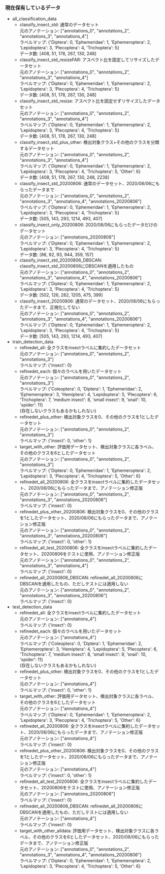 ### 現在保有しているデータ  

- all_classification_data  
    - classify_insect_std: 通常のデータセット  
    元のアノテーション: ["annotations_0", "annotations_2", "annotations_3", "annotations_4"]  
    ラベルマップ: {'Diptera': 0, 'Ephemeridae': 1, 'Ephemeroptera': 2, 'Lepidoptera': 3, 'Plecoptera': 4, 'Trichoptera': 5}  
    データ数: [408, 51, 178, 267, 130, 248]  
    - classify_insect_std_resizeFAR: アスペクト比を固定してリサイズしたデータセット  
    元のアノテーション: ["annotations_0", "annotations_2", "annotations_3", "annotations_4"]  
    ラベルマップ: {'Diptera': 0, 'Ephemeridae': 1, 'Ephemeroptera': 2, 'Lepidoptera': 3, 'Plecoptera': 4, 'Trichoptera': 5}  
    データ数: [408, 51, 178, 267, 130, 248]  
    - classify_insect_std_resize: アスペクト比を固定せずリサイズしたデータセット  
    元のアノテーション: ["annotations_0", "annotations_2", "annotations_3", "annotations_4"]  
    ラベルマップ: {'Diptera': 0, 'Ephemeridae': 1, 'Ephemeroptera': 2, 'Lepidoptera': 3, 'Plecoptera': 4, 'Trichoptera': 5}  
    データ数: [408, 51, 178, 267, 130, 248]  
    - classify_insect_std_plus_other: 検出対象クラス+その他のクラスを分類するデータセット  
    元のアノテーション: ["annotations_0", "annotations_2", "annotations_3", "annotations_4"]  
    ラベルマップ: {'Diptera': 0, 'Ephemeridae': 1, 'Ephemeroptera': 2, 'Lepidoptera': 3, 'Plecoptera': 4, 'Trichoptera': 5, 'Other': 6}  
    データ数: [408, 51, 178, 267, 130, 248, 2238]  
    - classify_insect_std_20200806: 通常のデータセット、2020/08/06にもらったデータまで  
    元のアノテーション: ["annotations_0", "annotations_2", "annotations_3", "annotations_4", "annotations_20200806"]  
    ラベルマップ: {'Diptera': 0, 'Ephemeridae': 1, 'Ephemeroptera': 2, 'Lepidoptera': 3, 'Plecoptera': 4, 'Trichoptera': 5}  
    データ数: [505, 143, 293, 1214, 493, 407]  
    - classify_insect_only_20200806: 2020/08/06にもらったデータだけのデータセット  
    元のアノテーション: ["annotations_20200806"]  
    ラベルマップ: {'Diptera': 0, 'Ephemeridae': 1, 'Ephemeroptera': 2, 'Lepidoptera': 3, 'Plecoptera': 4, 'Trichoptera': 5}  
    データ数: [86, 92, 93, 944, 359, 157]  
    - classify_insect_std_20200806_DBSCAN: classify_insect_std_20200806にDBSCANを適用したもの  
    元のアノテーション: ["annotations_0", "annotations_2", "annotations_3", "annotations_4", "annotations_20200806"]  
    ラベルマップ: {'Diptera': 0, 'Ephemeridae': 1, 'Ephemeroptera': 2, 'Lepidoptera': 3, 'Plecoptera': 4, 'Trichoptera': 5}  
    データ数: [502, 126, 282, 1205, 475, 399]  
    - classify_insect_20200806: 通常のデータセット、2020/08/06にもらったデータまで、正規化してない  
    元のアノテーション: ["annotations_0", "annotations_2", "annotations_3", "annotations_4", "annotations_20200806"]  
    ラベルマップ: {'Diptera': 0, 'Ephemeridae': 1, 'Ephemeroptera': 2, 'Lepidoptera': 3, 'Plecoptera': 4, 'Trichoptera': 5}  
    データ数: [505, 143, 293, 1214, 493, 407]  
- train_detection_data  
    - refinedet_all: 全クラスをinsectラベルに集約したデータセット  
    元のアノテーション: ["annotations_0", "annotations_2", "annotations_3"]  
    ラベルマップ: {'insect': 0}  
    - refinedet_each: 個々のラベルを用いたデータセット  
    元のアノテーション: ["annotations_0", "annotations_2", "annotations_3"]  
    ラベルマップ: {'Coleoptera': 0, 'Diptera': 1, 'Ephemeridae': 2, 'Ephemeroptera': 3, 'Hemiptera': 4, 'Lepidoptera': 5, 'Plecoptera': 6, 'Trichoptera': 7, 'medium insect': 8, 'small insect': 9, 'snail': 10, 'spider': 11}  
    (存在しないクラスもあるかもしれない)  
    - refinedet_plus_other: 検出対象クラスを0、その他のクラスを1としたデータセット  
    元のアノテーション: ["annotations_0", "annotations_2", "annotations_3"]  
    ラベルマップ: {'insect': 0, 'other': 1}  
    - target_with_other: 評価用データセット、検出対象クラスに各ラベル、その他のクラスを6としたデータセット  
    元のアノテーション: ["annotations_0", "annotations_2", "annotations_3"]  
    ラベルマップ: {'Diptera': 0, 'Ephemeridae': 1, 'Ephemeroptera': 2, 'Lepidoptera': 3, 'Plecoptera': 4, 'Trichoptera': 5, 'Other': 6}  
    - refinedet_all_20200806: 全クラスをinsectラベルに集約したデータセット、2020/08/06にもらったデータまで、アノテーション修正版  
    元のアノテーション: ["annotations_0", "annotations_2", "annotations_3", "annotations_20200806"]  
    ラベルマップ: {'insect': 0}  
    - refinedet_plus_other_20200806: 検出対象クラスを0、その他のクラスを1としたデータセット、2020/08/06にもらったデータまで、アノテーション修正版  
    元のアノテーション: ["annotations_0", "annotations_2", "annotations_3", "annotations_20200806"]  
    ラベルマップ: {'insect': 0, 'other': 1}  
    - refinedet_all_test_20200806: 全クラスをinsectラベルに集約したデータセット、20200806をテストに使用、アノテーション修正版  
    元のアノテーション: ["annotations_0", "annotations_2", "annotations_3", "annotations_4"]  
    ラベルマップ: {'insect': 0}  
    - refinedet_all_20200806_DBSCAN: refinedet_all_20200806にDBSCANを適用したもの、ただしテストには適用しない  
    元のアノテーション: ["annotations_0", "annotations_2", "annotations_3", "annotations_20200806"]  
    ラベルマップ: {'insect': 0}  
- test_detection_data  
    - refinedet_all: 全クラスをinsectラベルに集約したデータセット  
    元のアノテーション: ["annotations_4"]  
    ラベルマップ: {'insect': 0}  
    - refinedet_each: 個々のラベルを用いたデータセット  
    元のアノテーション: ["annotations_4"]  
    ラベルマップ: {'Coleoptera': 0, 'Diptera': 1, 'Ephemeridae': 2, 'Ephemeroptera': 3, 'Hemiptera': 4, 'Lepidoptera': 5, 'Plecoptera': 6, 'Trichoptera': 7, 'medium insect': 8, 'small insect': 9, 'snail': 10, 'spider': 11}  
    (存在しないクラスもあるかもしれない)  
    - refinedet_plus_other: 検出対象クラスを0、その他のクラスを1としたデータセット  
    元のアノテーション: ["annotations_4"]  
    ラベルマップ: {'insect': 0, 'other': 1}  
    - target_with_other: 評価用データセット、検出対象クラスに各ラベル、その他のクラスを6としたデータセット  
    元のアノテーション: ["annotations_4"]  
    ラベルマップ: {'Diptera': 0, 'Ephemeridae': 1, 'Ephemeroptera': 2, 'Lepidoptera': 3, 'Plecoptera': 4, 'Trichoptera': 5, 'Other': 6}  
    - refinedet_all_20200806: 全クラスをinsectラベルに集約したデータセット、2020/08/06にもらったデータまで、アノテーション修正版  
    元のアノテーション: ["annotations_4"]  
    ラベルマップ: {'insect': 0}  
    - refinedet_plus_other_20200806: 検出対象クラスを0、その他のクラスを1としたデータセット、2020/08/06にもらったデータまで、アノテーション修正版  
    元のアノテーション: ["annotations_4"]  
    ラベルマップ: {'insect': 0, 'other': 1}  
    - refinedet_all_test_20200806: 全クラスをinsectラベルに集約したデータセット、20200806をテストに使用、アノテーション修正版  
    元のアノテーション: ["annotations_20200806"]  
    ラベルマップ: {'insect': 0}  
    - refinedet_all_20200806_DBSCAN: refinedet_all_20200806にDBSCANを適用したもの、ただしテストには適用しない  
    元のアノテーション: ["annotations_4"]  
    ラベルマップ: {'insect': 0}  
    - target_with_other_alldata: 評価用データセット、検出対象クラスに各ラベル、その他のクラスを6としたデータセット、2020/08/06にもらったデータまで、アノテーション修正版  
    元のアノテーション: ["annotations_0", "annotations_2", "annotations_3", "annotations_4", "annotations_20200806"]  
    ラベルマップ: {'Diptera': 0, 'Ephemeridae': 1, 'Ephemeroptera': 2, 'Lepidoptera': 3, 'Plecoptera': 4, 'Trichoptera': 5, 'Other': 6}  